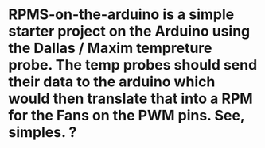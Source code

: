 # RPMS-on-the-arduino is a simple starter project on the Arduino using the Dallas / Maxim tempreture probe. The temp probes should send their data to the arduino which would then translate that into a RPM for the Fans on the PWM pins. See, simples. ?
